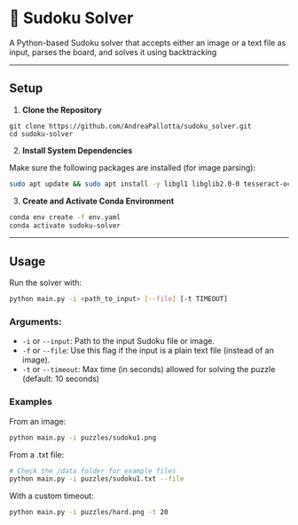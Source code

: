# 🧩 Sudoku Solver

A Python-based Sudoku solver that accepts either an image or a text file as input, parses the board, and solves it using backtracking

---

## Setup

1. **Clone the Repository**

```
git clone https://github.com/AndreaPallotta/sudoku_solver.git  
cd sudoku-solver
```

2. **Install System Dependencies**

Make sure the following packages are installed (for image parsing):

```bash
sudo apt update && sudo apt install -y libgl1 libglib2.0-0 tesseract-ocr
```

3. **Create and Activate Conda Environment**

```bash
conda env create -f env.yaml  
conda activate sudoku-solver
```

---

## Usage

Run the solver with:

```bash
python main.py -i <path_to_input> [--file] [-t TIMEOUT]
```

### Arguments:

- `-i` or `--input`: Path to the input Sudoku file or image.
- `-f` or `--file`: Use this flag if the input is a plain text file (instead of an image).
- `-t` or `--timeout`: Max time (in seconds) allowed for solving the puzzle (default: 10 seconds)

### Examples

From an image:

```bash
python main.py -i puzzles/sudoku1.png
```

From a .txt file:

```bash
# Check the /data folder for example files
python main.py -i puzzles/sudoku1.txt --file
```

With a custom timeout:

```bash
python main.py -i puzzles/hard.png -t 20
```

